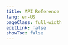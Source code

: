 ```yaml
---
title: API Reference
lang: en-US
pageClass: full-width
editLink: false
showToc: false
---
```


<ClientOnly><ApiDocWrapper src="https://raw.githubusercontent.com/mojaloop/pisp/master/src/interface/thirdparty-dfsp-api.yaml"></ApiDocWrapper></ClientOnly>
          